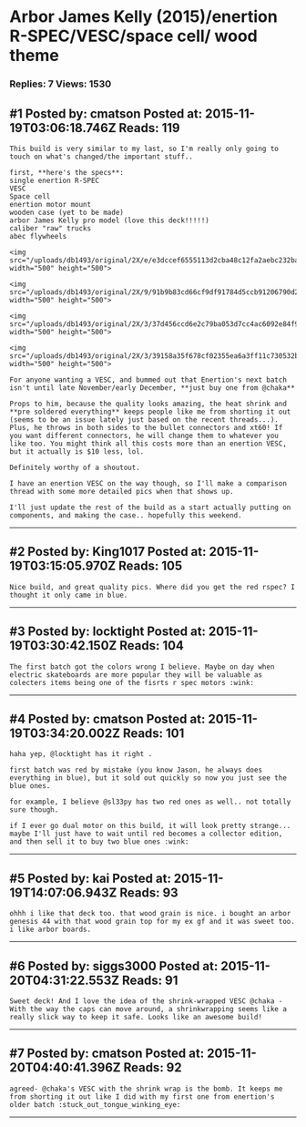 # Arbor James Kelly (2015)/enertion R-SPEC/VESC/space cell/ wood theme

### Replies: 7 Views: 1530

## \#1 Posted by: cmatson Posted at: 2015-11-19T03:06:18.746Z Reads: 119

```
This build is very similar to my last, so I'm really only going to touch on what's changed/the important stuff..

first, **here's the specs**: 
single enertion R-SPEC
VESC
Space cell
enertion motor mount
wooden case (yet to be made)
arbor James Kelly pro model (love this deck!!!!!)
caliber "raw" trucks
abec flywheels

<img src="/uploads/db1493/original/2X/e/e3dccef6555113d2cba48c12fa2aebc232ba553c.png" width="500" height="500">

<img src="/uploads/db1493/original/2X/9/91b9b83cd66cf9df91784d5ccb91206790d2d1c5.jpg" width="500" height="500">

<img src="/uploads/db1493/original/2X/3/37d456ccd6e2c79ba053d7cc4ac6092e84f98b35.jpg" width="500" height="500">

<img src="/uploads/db1493/original/2X/3/39158a35f678cf02355ea6a3ff11c730532b0e06.jpg" width="500" height="500">

For anyone wanting a VESC, and bummed out that Enertion's next batch isn't until late November/early December, **just buy one from @chaka** 

Props to him, because the quality looks amazing, the heat shrink and **pre soldered everything** keeps people like me from shorting it out (seems to be an issue lately just based on the recent threads...). Plus, he throws in both sides to the bullet connectors and xt60! If you want different connectors, he will change them to whatever you like too. You might think all this costs more than an enertion VESC, but it actually is $10 less, lol.

Definitely worthy of a shoutout. 

I have an enertion VESC on the way though, so I'll make a comparison thread with some more detailed pics when that shows up. 

I'll just update the rest of the build as a start actually putting on components, and making the case.. hopefully this weekend.
```

---
## \#2 Posted by: King1017 Posted at: 2015-11-19T03:15:05.970Z Reads: 105

```
Nice build, and great quality pics. Where did you get the red rspec? I thought it only came in blue.
```

---
## \#3 Posted by: locktight Posted at: 2015-11-19T03:30:42.150Z Reads: 104

```
The first batch got the colors wrong I believe. Maybe on day when electric skateboards are more popular they will be valuable as colecters items being one of the fisrts r spec motors :wink:
```

---
## \#4 Posted by: cmatson Posted at: 2015-11-19T03:34:20.002Z Reads: 101

```
haha yep, @locktight has it right .

first batch was red by mistake (you know Jason, he always does everything in blue), but it sold out quickly so now you just see the blue ones. 

for example, I believe @sl33py has two red ones as well.. not totally sure though.

if I ever go dual motor on this build, it will look pretty strange... maybe I'll just have to wait until red becomes a collector edition, and then sell it to buy two blue ones :wink:
```

---
## \#5 Posted by: kai Posted at: 2015-11-19T14:07:06.943Z Reads: 93

```
ohhh i like that deck too. that wood grain is nice. i bought an arbor genesis 44 with that wood grain top for my ex gf and it was sweet too. i like arbor boards.
```

---
## \#6 Posted by: siggs3000 Posted at: 2015-11-20T04:31:22.553Z Reads: 91

```
Sweet deck! And I love the idea of the shrink-wrapped VESC @chaka - With the way the caps can move around, a shrinkwrapping seems like a really slick way to keep it safe. Looks like an awesome build!
```

---
## \#7 Posted by: cmatson Posted at: 2015-11-20T04:40:41.396Z Reads: 92

```
agreed- @chaka's VESC with the shrink wrap is the bomb. It keeps me from shorting it out like I did with my first one from enertion's older batch :stuck_out_tongue_winking_eye:
```

---
